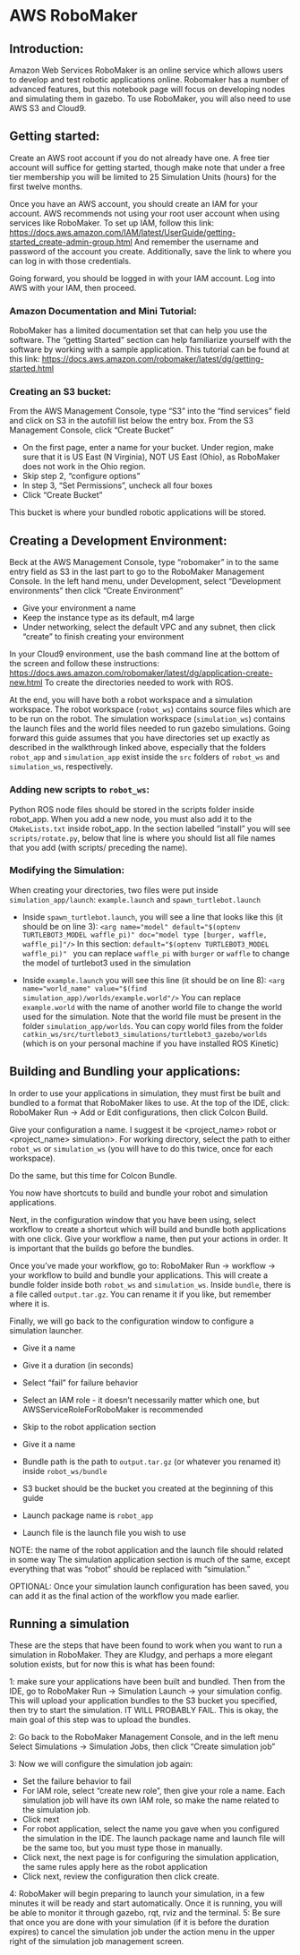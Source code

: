 # AWS RoboMaker

## Introduction:
Amazon Web Services RoboMaker is an online service which allows users to develop and test robotic applications online. Robomaker has a number of advanced features, but this notebook page will focus on developing nodes and simulating them in gazebo. To use RoboMaker, you will also need to use AWS S3 and Cloud9.

## Getting started:
Create an AWS root account if you do not already have one. A free tier account will suffice for getting started, though make note that under a free tier membership you will be limited to 25 Simulation Units (hours) for the first twelve months.

Once you have an AWS account, you should create an IAM for your account. AWS recommends not using your root user account when using services like RoboMaker. To set up IAM, follow this link: https://docs.aws.amazon.com/IAM/latest/UserGuide/getting-started_create-admin-group.html
And remember the username and password of the account you create. Additionally, save the link to where you can log in with those credentials.

Going forward, you should be logged in with your IAM account. Log into AWS with your IAM, then proceed.

### Amazon Documentation and Mini Tutorial:
RoboMaker has a limited documentation set that can help you use the software. The “getting Started” section can help familiarize yourself with the software by working with a sample application. This tutorial can be found at this link: https://docs.aws.amazon.com/robomaker/latest/dg/getting-started.html

### Creating an S3 bucket:
From the AWS Management Console, type “S3” into the “find services” field and click on S3 in the autofill list below the entry box. From the S3 Management Console, click “Create Bucket”

* On the first page, enter a name for your bucket. Under region, make sure that it is US East \(N Virginia\), NOT US East \(Ohio\), as RoboMaker does not work in the Ohio region.
* Skip step 2, “configure options”
* In step 3, “Set Permissions”, uncheck all four boxes
* Click “Create Bucket”

This bucket is where your bundled robotic applications will be stored.

## Creating a Development Environment:
Beck at the AWS Management Console, type “robomaker” in to the same entry field as S3 in the last part to go to the RoboMaker Management Console. In the left hand menu, under Development, select “Development environments” then click “Create Environment”

* Give your environment a name
* Keep the instance type as its default, m4 large
* Under networking, select the default VPC and any subnet, then click “create” to finish creating your environment

In your Cloud9 environment, use the bash command line at the bottom of the screen and follow these instructions:
https://docs.aws.amazon.com/robomaker/latest/dg/application-create-new.html
To create the directories needed to work with ROS.

At the end, you will have both a robot workspace and a simulation workspace. The robot workspace \(`robot_ws`\)  contains source files which are to be run on the robot. The simulation workspace \(`simulation_ws`\) contains the launch files and the world files needed to run gazebo simulations. Going forward this guide assumes that you have directories set up exactly as described in the walkthrough linked above, especially that the folders `robot_app` and `simulation_app` exist inside the `src` folders of `robot_ws` and `simulation_ws`, respectively.


### Adding new scripts to `robot_ws`:
Python ROS node files should be stored in the scripts folder inside robot_app. When you add a new node, you must also add it to the `CMakeLists.txt` inside robot_app. In the section labelled “install” you will see `scripts/rotate.py`, below that line is where you should list all file names that you add \(with scripts/ preceding the name\).

### Modifying the Simulation:
When creating your directories, two files were put inside `simulation_app/launch`: `example.launch` and `spawn_turtlebot.launch`

* Inside `spawn_turtlebot.launch`, you will see a line that looks like this \(it should be on line 3\):
`<arg name="model" default="$(optenv TURTLEBOT3_MODEL waffle_pi)" doc="model type [burger, waffle, waffle_pi]"/>`
In this section: `default="$(optenv TURTLEBOT3_MODEL waffle_pi)" ` you can replace `waffle_pi` with `burger` or `waffle` to change the model of turtlebot3 used in the simulation

* Inside `example.launch` you will see this line \(it should be on line 8\):
`<arg name="world_name" value="$(find simulation_app)/worlds/example.world"/>`
You can replace `example.world` with the name of another world file to change the world used for the simulation. Note that the world file must be present in the folder `simulation_app/worlds`. You can copy world files from the folder `catkin_ws/src/turtlebot3_simulations/turtlebot3_gazebo/worlds` \(which is on your personal machine if you have installed ROS Kinetic\)

## Building and Bundling your applications:
In order to use your applications in simulation, they must first be built and bundled to a format that RoboMaker likes to use. At the top of the IDE, click:
RoboMaker Run → Add or Edit configurations, then click Colcon Build.

Give your configuration a name. I suggest it be <project_name> robot or <project_name> simulation>. For working directory, select the path to either `robot_ws` or `simulation_ws` (you will have to do this twice, once for each workspace).

Do the same, but this time for Colcon Bundle.

You now have shortcuts to build and bundle your robot and simulation applications.

Next, in the configuration window that you have been using, select workflow to create a shortcut which will build and bundle both applications with one click. Give your workflow a name, then put your actions in order. It is important that the builds go before the bundles.

Once you’ve made your workflow, go to:
 RoboMaker Run → workflow → your workflow
 to build and bundle your applications. This will create a bundle folder inside both `robot_ws` and `simulation_ws`. Inside `bundle`, there is a file called `output.tar.gz`. You can rename it if you like, but remember where it is.

Finally, we will go back to the configuration window to configure a simulation launcher.
* Give it a name
* Give it a duration \(in seconds\)
* Select “fail” for failure behavior
* Select an IAM role - it doesn’t necessarily matter which one, but AWSServiceRoleForRoboMaker is recommended

* Skip to the robot application section
* Give it a name
* Bundle path is the path to `output.tar.gz` (or whatever you renamed it) inside `robot_ws/bundle`
* S3 bucket should be the bucket you created at the beginning of this guide
* Launch package name is `robot_app`
* Launch file is the launch file you wish to use

NOTE: the name of the robot application and the launch file should related in some way
The simulation application section is much of the same, except everything that was “robot” should be replaced with “simulation.”

OPTIONAL: Once your simulation launch configuration has been saved, you can add it as the final action of the workflow you made earlier.



## Running a simulation
These are the steps that have been found to work when you want to run a simulation in RoboMaker. They are Kludgy, and perhaps a more elegant solution exists, but for now this is what has been found:

1: make sure your applications have been built and bundled. Then from the IDE, go to RoboMaker Run → Simulation Launch → your simulation config. This will upload your application bundles to the S3 bucket you specified, then try to start the simulation. IT WILL PROBABLY FAIL. This is okay, the main goal of this step was to upload the bundles.

2: Go back to the RoboMaker Management Console, and in the left menu Select Simulations → Simulation Jobs, then click “Create simulation job”

3: Now we will configure the simulation job again:
* Set the failure behavior to fail
* For IAM role, select “create new role”, then give your role a name. Each simulation job will have its own IAM role, so make the name related to the simulation job.
* Click next
* For robot application, select the name you gave when you configured the simulation in the IDE. The launch package name and launch file will be the same too, but you must type those in manually.
* Click next, the next page is for configuring the simulation application, the same rules apply here as the robot application
* Click next, review the configuration then click create.

4: RoboMaker will begin preparing to launch your simulation, in a few minutes it will be ready and start automatically. Once it is running, you will be able to monitor it through gazebo, rqt, rviz and the terminal.
5: Be sure that once you are done with your simulation \(if it is before the duration expires\) to cancel the simulation job under the action menu in the upper right of the simulation job management screen.
